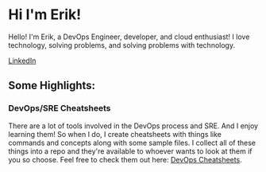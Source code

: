# Hi I'm Erik!

Hello! I'm Erik, a DevOps Engineer, developer, and cloud enthusiast! I love technology, solving problems, and solving problems with technology.

<!-- [Portfolio](https://www.erik-longuepee.com/) -->

[LinkedIn](https://www.linkedin.com/in/erik-longuepee/)

<!-- [Twitter](https://twitter.com/ErikLonguepee) -->

## Some Highlights:

### DevOps/SRE Cheatsheets
There are a lot of tools involved in the DevOps process and SRE. And I enjoy learning them! So when I do, I create cheatsheets with things like commands and concepts along with some sample files. I collect all of these things into a repo and they're available to whoever wants to look at them if you so choose. Feel free to check them out here: [DevOps Cheatsheets](https://github.com/ecron11/devOpsCheatSheets).
